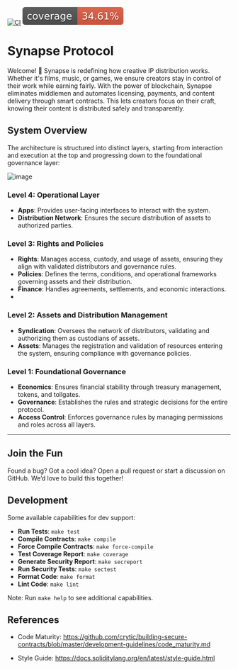 
[![CI](https://github.com/Synaps3Protocol/protocol-core-v1/actions/workflows/ci.yaml/badge.svg)](https://github.com/Synaps3Protocol/protocol-core-v1/actions/workflows/ci.yaml)
[![COV](https://raw.githubusercontent.com/Synaps3Protocol/protocol-core-v1/main/.github/workflows/cov-badge.svg)](https://github.com/Synaps3Protocol/protocol-core-v1/actions/workflows/ci.yaml)

# Synapse Protocol
Welcome! 🎉 Synapse is redefining how creative IP distribution works. Whether it's films, music, or games, we ensure creators stay in control of their work while earning fairly. With the power of blockchain, Synapse eliminates middlemen and automates licensing, payments, and content delivery through smart contracts. This lets creators focus on their craft, knowing their content is distributed safely and transparently.

## System Overview

The architecture is structured into distinct layers, starting from interaction and execution at the top and progressing down to the foundational governance layer:

![image](https://github.com/user-attachments/assets/2866b9f0-ce0f-42bd-abf6-9f710e97af44)

### Level 4: Operational Layer
- **Apps**: Provides user-facing interfaces to interact with the system.
- **Distribution Network**: Ensures the secure distribution of assets to authorized parties.

### Level 3: Rights and Policies
- **Rights**: Manages access, custody, and usage of assets, ensuring they align with validated distributors and governance rules.
- **Policies**: Defines the terms, conditions, and operational frameworks governing assets and their distribution.
- **Finance**: Handles agreements, settlements, and economic interactions.
- 
### Level 2: Assets and Distribution Management
- **Syndication**: Oversees the network of distributors, validating and authorizing them as custodians of assets.
- **Assets**: Manages the registration and validation of resources entering the system, ensuring compliance with governance policies.

### Level 1: Foundational Governance
- **Economics**: Ensures financial stability through treasury management, tokens, and tollgates.
- **Governance**: Establishes the rules and strategic decisions for the entire protocol.
- **Access Control**: Enforces governance rules by managing permissions and roles across all layers.

---

## Join the Fun
Found a bug? Got a cool idea? Open a pull request or start a discussion on GitHub. We’d love to build this together!

## Development

Some available capabilities for dev support:

* **Run Tests**: `make test`  
* **Compile Contracts**: `make compile`  
* **Force Compile Contracts**: `make force-compile`  
* **Test Coverage Report**: `make coverage`  
* **Generate Security Report**: `make secreport`  
* **Run Security Tests**: `make sectest`  
* **Format Code**: `make format`  
* **Lint Code**: `make lint`   

Note: Run `make help` to see additional capabilities.

## References

- Code Maturity: https://github.com/crytic/building-secure-contracts/blob/master/development-guidelines/code_maturity.md

- Style Guide: https://docs.soliditylang.org/en/latest/style-guide.html
